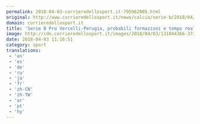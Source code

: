 ```yaml
---
permalink: 2018-04-03-corrieredellosport.it-795962085.html
original: http://www.corrieredellosport.it/news/calcio/serie-b/2018/04/03-40872691/serie_b_pro_vercelli-perugia_probabili_formazioni_e_tempo_reale_alle_18_dove_vederla_in_tv/
domain: corrieredellosport.it
title: 'Serie B Pro Vercelli-Perugia, probabili formazioni e tempo reale alle 18. Dove vederla in tv'
image: http://cdn.corrieredellosport.it/images/2018/04/03/131044366-373a2b66-f855-4aab-889c-0d2aa6955752.jpg
date: 2018-04-03 11:16:51
category: sport
translations: 
 - 'en'
 - 'es'
 - 'de'
 - 'ru'
 - 'ja'
 - 'fr'
 - 'zh-CN'
 - 'zh-TW'
 - 'ar'
 - 'pt'
 - 'hy'
---
```


